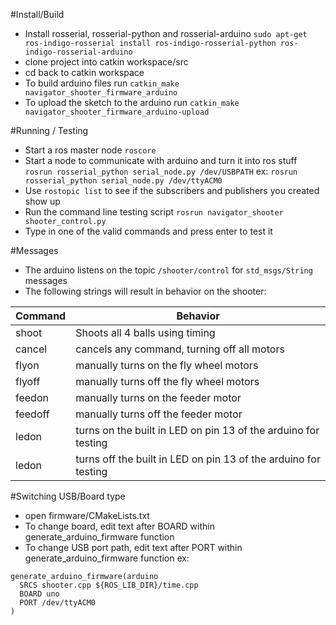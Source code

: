 #Install/Build
* Install rosserial, rosserial-python and rosserial-arduino `sudo apt-get ros-indigo-rosserial install ros-indigo-rosserial-python ros-indigo-rosserial-arduino`
* clone project into catkin workspace/src
* cd back to catkin workspace
* To build arduino files run `catkin_make navigator_shooter_firmware_arduino`
* To upload the sketch to the arduino run `catkin_make navigator_shooter_firmware_arduino-upload`

#Running / Testing
* Start a ros master node `roscore`
* Start a node to communicate with arduino and turn it into ros stuff `rosrun rosserial_python serial_node.py /dev/USBPATH` ex: `rosrun rosserial_python serial_node.py /dev/ttyACM0`
* Use `rostopic list` to see if the subscribers and publishers you created show up
* Run the command line testing script `rosrun navigator_shooter shooter_control.py`
* Type in one of the valid commands and press enter to test it 

#Messages
* The arduino listens on the topic `/shooter/control` for `std_msgs/String` messages
* The following strings will result in behavior on the shooter:

Command | Behavior 
--- | --- |
shoot | Shoots all 4 balls using timing
cancel | cancels any command, turning off all motors
flyon | manually turns on the fly wheel motors
flyoff | manually turns off the fly wheel motors
feedon | manually turns on the feeder motor
feedoff | manually turns off the feeder motor
ledon | turns on the built in LED on pin 13 of the arduino for testing
ledon | turns off the built in LED on pin 13 of the arduino for testing




#Switching USB/Board type
* open firmware/CMakeLists.txt
* To change board, edit text after BOARD within generate_arduino_firmware function
* To change USB port path, edit text after PORT within generate_arduino_firmware function
ex:
```
generate_arduino_firmware(arduino
  SRCS shooter.cpp ${ROS_LIB_DIR}/time.cpp
  BOARD uno
  PORT /dev/ttyACM0
)
```


